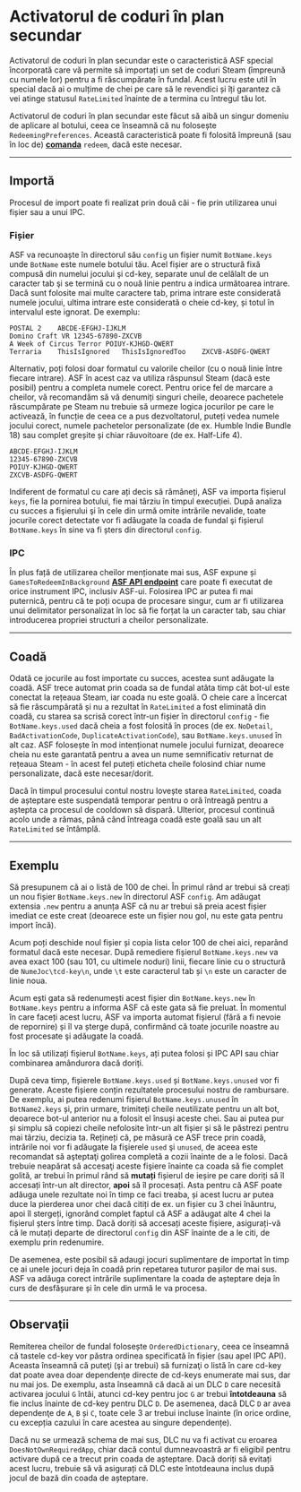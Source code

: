 # Activatorul de coduri în plan secundar

Activatorul de coduri în plan secundar este o caracteristică ASF special încorporată care vă permite să importați un set de coduri Steam (împreună cu numele lor) pentru a fi răscumpărate în fundal. Acest lucru este util în special dacă ai o mulțime de chei pe care să le revendici și îți garantez că vei atinge statusul `RateLimited` **[](https://github.com/JustArchiNET/ArchiSteamFarm/wiki/FAQ#what-is-the-meaning-of-status-when-redeeming-a-key)** înainte de a termina cu întregul tău lot.

Activatorul de coduri în plan secundar este făcut să aibă un singur domeniu de aplicare al botului, ceea ce înseamnă că nu folosește `RedeemingPreferences`. Această caracteristică poate fi folosită împreună (sau în loc de) **[comanda](https://github.com/JustArchiNET/ArchiSteamFarm/wiki/Commands)** `redeem`, dacă este necesar.

---

## Importă

Procesul de import poate fi realizat prin două căi - fie prin utilizarea unui fișier sau a unui IPC.

### Fișier

ASF va recunoaște în directorul său `config` un fișier numit `BotName.keys` unde `BotName` este numele botului tău. Acel fișier are o structură fixă compusă din numelui jocului şi cd-key, separate unul de celălalt de un caracter tab şi se termină cu o nouă linie pentru a indica următoarea intrare. Dacă sunt folosite mai multe caractere tab, prima intrare este considerată numele jocului, ultima intrare este considerată o cheie cd-key, și totul în intervalul este ignorat. De exemplu:

```text
POSTAL 2    ABCDE-EFGHJ-IJKLM
Domino Craft VR 12345-67890-ZXCVB
A Week of Circus Terror POIUY-KJHGD-QWERT
Terraria    ThisIsIgnored   ThisIsIgnoredToo    ZXCVB-ASDFG-QWERT
```

Alternativ, poți folosi doar formatul cu valorile cheilor (cu o nouă linie între fiecare intrare). ASF în acest caz va utiliza răspunsul Steam (dacă este posibil) pentru a completa numele corect. Pentru orice fel de marcare a cheilor, vă recomandăm să vă denumiți singuri cheile, deoarece pachetele răscumpărate pe Steam nu trebuie să urmeze logica jocurilor pe care le activează, în funcție de ceea ce a pus dezvoltatorul, puteți vedea numele jocului corect, numele pachetelor personalizate (de ex. Humble Indie Bundle 18) sau complet greșite și chiar răuvoitoare (de ex. Half-Life 4).

```text
ABCDE-EFGHJ-IJKLM
12345-67890-ZXCVB
POIUY-KJHGD-QWERT
ZXCVB-ASDFG-QWERT
```

Indiferent de formatul cu care ați decis să rămâneți, ASF va importa fișierul `keys`, fie la pornirea botului, fie mai târziu în timpul execuției. După analiza cu succes a fişierului şi în cele din urmă omite intrările nevalide, toate jocurile corect detectate vor fi adăugate la coada de fundal şi fișierul `BotName.keys` în sine va fi șters din directorul `config`.

### IPC

În plus față de utilizarea cheilor menționate mai sus, ASF expune și `GamesToRedeemInBackground` **[ASF API endpoint](https://github.com/JustArchiNET/ArchiSteamFarm/wiki/IPC#asf-api)** care poate fi executat de orice instrument IPC, inclusiv ASF-ui. Folosirea IPC ar putea fi mai puternică, pentru că te poți ocupa de procesare singur, cum ar fi utilizarea unui delimitator personalizat în loc să fie forțat la un caracter tab, sau chiar introducerea propriei structuri a cheilor personalizate.

---

## Coadă

Odată ce jocurile au fost importate cu succes, acestea sunt adăugate la coadă. ASF trece automat prin coada sa de fundal atâta timp cât bot-ul este conectat la rețeaua Steam, iar coada nu este goală. O cheie care a încercat să fie răscumpărată și nu a rezultat în `RateLimited` a fost eliminată din coadă, cu starea sa scrisă corect într-un fișier în directorul `config` - fie `BotName.keys.used` dacă cheia a fost folosită în proces (de ex. `NoDetail`, `BadActivationCode`, `DuplicateActivationCode`), sau `BotName.keys.unused` în alt caz. ASF folosește în mod intenționat numele jocului furnizat, deoarece cheia nu este garantată pentru a avea un nume semnificativ returnat de rețeaua Steam - în acest fel puteți eticheta cheile folosind chiar nume personalizate, dacă este necesar/dorit.

Dacă în timpul procesului contul nostru lovește starea `RateLimited`, coada de așteptare este suspendată temporar pentru o oră întreagă pentru a aștepta ca procesul de cooldown să dispară. Ulterior, procesul continuă acolo unde a rămas, până când întreaga coadă este goală sau un alt `RateLimited` se întâmplă.

---

## Exemplu

Să presupunem că ai o listă de 100 de chei. În primul rând ar trebui să creați un nou fișier `BotName.keys.new` în directorul ASF `config`. Am adăugat extensia `.new` pentru a anunța ASF că nu ar trebui să preia acest fișier imediat ce este creat (deoarece este un fișier nou gol, nu este gata pentru import încă).

Acum poți deschide noul fișier și copia lista celor 100 de chei aici, reparând formatul dacă este necesar. După remediere fișierul `BotName.keys.new` va avea exact 100 (sau 101, cu ultimele noduri) linii, fiecare linie cu o structură de `NumeJoc\tcd-key\n`, unde `\t` este caracterul tab și `\n` este un caracter de linie noua.

Acum ești gata să redenumești acest fișier din `BotName.keys.new` în `BotName.keys` pentru a informa ASF că este gata să fie preluat. În momentul în care faceți acest lucru, ASF va importa automat fișierul (fără a fi nevoie de repornire) și îl va șterge după, confirmând că toate jocurile noastre au fost procesate şi adăugate la coadă.

În loc să utilizați fișierul `BotName.keys`, ați putea folosi și IPC API sau chiar combinarea amândurora dacă doriți.

După ceva timp, fișierele `BotName.keys.used` și `BotName.keys.unused` vor fi generate. Aceste fișiere conțin rezultatele procesului nostru de rambursare. De exemplu, ai putea redenumi fișierul `BotName.keys.unused` în `BotName2.keys` și, prin urmare, trimiteți cheile neutilizate pentru un alt bot, deoarece bot-ul anterior nu a folosit el însuși aceste chei. Sau ai putea pur și simplu să copiezi cheile nefolosite într-un alt fișier și să le păstrezi pentru mai târziu, decizia ta. Rețineți că, pe măsură ce ASF trece prin coadă, intrările noi vor fi adăugate la fişierele `used` şi `unused`, de aceea este recomandat să aşteptaţi golirea completă a cozii înainte de a le folosi. Dacă trebuie neapărat să accesaţi aceste fişiere înainte ca coada să fie complet golită, ar trebui în primul rând să **mutați** fișierul de ieșire pe care doriți să îl accesați într-un alt director, **apoi** să îl procesați. Asta pentru că ASF poate adăuga unele rezultate noi în timp ce faci treaba, și acest lucru ar putea duce la pierderea unor chei dacă citiți de ex. un fișier cu 3 chei înăuntru, apoi îl stergeți, ignorând complet faptul că ASF a adăugat alte 4 chei la fișierul șters între timp. Dacă doriți să accesați aceste fișiere, asigurați-vă că le mutați departe de directorul `config` din ASF înainte de a le citi, de exemplu prin redenumire.

De asemenea, este posibil să adaugi jocuri suplimentare de importat în timp ce ai unele jocuri deja în coadă prin repetarea tuturor pașilor de mai sus. ASF va adăuga corect intrările suplimentare la coada de așteptare deja în curs de desfășurare și în cele din urmă le va procesa.

---

## Observații

Remiterea cheilor de fundal folosește `OrderedDictionary`, ceea ce înseamnă că tastele cd-key vor păstra ordinea specificată în fișier (sau apel IPC API). Aceasta înseamnă că puteţi (şi ar trebui) să furnizaţi o listă în care cd-key dat poate avea doar dependenţe directe de cd-keys enumerate mai sus, dar nu mai jos. De exemplu, asta înseamnă că dacă ai un DLC `D` care necesită activarea jocului `G` întâi, atunci cd-key pentru joc `G` ar trebui **întotdeauna** să fie inclus înainte de cd-key pentru DLC `D`. De asemenea, dacă DLC `D` ar avea dependenţe de `A`, `B` și `C`, toate cele 3 ar trebui incluse înainte (în orice ordine, cu excepția cazului în care acestea au singure dependențe).

Dacă nu se urmează schema de mai sus, DLC nu va fi activat cu eroarea `DoesNotOwnRequiredApp`, chiar dacă contul dumneavoastră ar fi eligibil pentru activare după ce a trecut prin coada de așteptare. Dacă doriți să evitați acest lucru, trebuie să vă asigurați că DLC este întotdeauna inclus după jocul de bază din coada de așteptare.